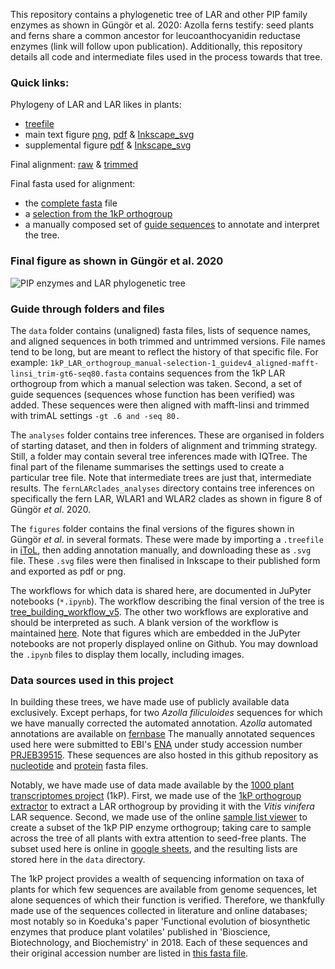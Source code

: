 This repository contains a phylogenetic tree of LAR and other PIP family enzymes as shown in Güngör et al. 2020: Azolla ferns testify: seed plants and ferns share a common ancestor for leucoanthocyanidin reductase enzymes (link will follow upon publication). 
Additionally, this repository details all code and intermediate files used in the process towards that tree.

### Quick links:
Phylogeny of LAR and LAR likes in plants:
 *  [treefile](https://raw.githubusercontent.com/lauralwd/LAR_phylogeny_gungor-et-al-2020/main/analyses/1kP_LAR_selectionv1_guide_v5_trees/aligned-mafft-linsi_trim-gt4-seq95-res7/1kP_LAR_selectionv1_guide_v5_aligned-mafft-linsi_trim-gt4-seq95-res7_iqtree-bb2000-alrt2000.treefile) 
 * main text figure 
 [png](https://raw.githubusercontent.com/lauralwd/LAR_phylogeny_gungor-et-al-2020/main/figures/main_text/LAR_orthogroup_selectionv1_guide_v5_17cm_8pts_shalrt_circular_v4.1_brackets_600.svg.png), 
 [pdf](https://raw.githubusercontent.com/lauralwd/LAR_phylogeny_gungor-et-al-2020/main/figures/main_text/LAR_orthogroup_selectionv1_guide_v5_17cm_8pts_shalrt_circular_v4.1_brackets.pdf) & 
 [Inkscape_svg](https://raw.githubusercontent.com/lauralwd/LAR_phylogeny_gungor-et-al-2020/main/figures/main_text/LAR_orthogroup_selectionv1_guide_v5_17cm_8pts_shalrt_circular_v4_brackets.svg)  
 * supplemental figure 
  [pdf](https://raw.githubusercontent.com/lauralwd/LAR_phylogeny_gungor-et-al-2020/main/figures/supporting_information/LAR_orthogroup_selectionv1_guide_v5_SHaLRT_long_inpage_v3.pdf) & 
  [Inkscape_svg](https://raw.githubusercontent.com/lauralwd/LAR_phylogeny_gungor-et-al-2020/main/figures/supporting_information/LAR_orthogroup_selectionv1_guide_v5_SHaLRT_long_inpage_v3.svg) 

Final alignment: [raw](https://raw.githubusercontent.com/lauralwd/LAR_phylogeny_gungor-et-al-2020/main/data/alignments_raw/1kP_LAR_selectionv1_guide_v5_aligned-mafft-linsi.fasta) 
& [trimmed](https://raw.githubusercontent.com/lauralwd/LAR_phylogeny_gungor-et-al-2020/main/data/alignments_trimmed/1kP_LAR_selectionv1_guide_v5_aligned-mafft-linsi_trim-gt4-seq95-res7.fasta)

Final fasta used for alignment:
 * the [complete fasta](https://raw.githubusercontent.com/lauralwd/LAR_phylogeny_gungor-et-al-2020/main/data/1kP_LAR_selectionv1_guide_v5.fasta) file
 * a [selection from the 1kP orthogroup](https://raw.githubusercontent.com/lauralwd/LAR_phylogeny_gungor-et-al-2020/main/data/1kP_LAR_orthogroup_manual-selection-1.fasta) 
 * a manually composed set of [guide sequences](https://github.com/lauralwd/LAR_phylogeny_gungor-et-al-2020/blob/main/data/Erbils_guide_v3.fasta) to annotate and interpret the tree.
 
### Final figure as shown in Güngör et al. 2020
![PIP enzymes and LAR phylogenetic tree](https://media.githubusercontent.com/media/lauralwd/LAR_phylogeny_gungor-et-al-2020/main/figures/main_text/LAR_orthogroup_selectionv1_guide_v5_17cm_8pts_shalrt_circular_v4.1_brackets_600.svg.png)  

### Guide through folders and files
The `data` folder contains (unaligned) fasta files, lists of sequence names, and aligned sequences in both trimmed and untrimmed versions. 
File names tend to be long, but are meant to reflect the history of that specific file. 
For example: `1kP_LAR_orthogroup_manual-selection-1_guidev4_aligned-mafft-linsi_trim-gt6-seq80.fasta` contains sequences from the 1kP LAR orthogroup from which a manual selection was taken. 
Second, a set of guide sequences (sequences whose function has been verified) was added.
These sequences were then aligned with mafft-linsi and trimmed with trimAL settings `-gt .6 and -seq 80.`

The `analyses` folder contains tree inferences. 
These are organised in folders of starting dataset, and then in folders of alignment and trimming strategy.
Still, a folder may contain several tree inferences made with IQTree. 
The final part of the filename summarises the settings used to create a particular tree file. 
Note that intermediate trees are just that, intermediate results. 
The `fernLARclades_analyses` directory contains tree inferences on specifically the fern LAR, WLAR1 and WLAR2 clades as shown in figure 8 of Güngör _et al_. 2020.

The `figures` folder contains the final versions of the figures shown in Güngör _et al_. in several formats. 
These were made by importing a `.treefile` in [iToL](https://itol.embl.de/), then adding annotation manually, and downloading these as `.svg` file.
These `.svg` files were then finalised in Inkscape to their published form and exported as pdf or png. 

The workflows for which data is shared here, are documented in JuPyter notebooks (`*.ipynb`).
The workflow describing the final version of the tree is [tree_building_workflow_v5](https://github.com/lauralwd/LAR_phylogeny_gungor-et-al-2020/blob/main/tree_building_workflow_v5.ipynb). 
The other two workflows are explorative and should be interpreted as such. 
A blank version of the workflow is maintained [here](https://github.com/lauralwd/lauras_phylogeny_wf).
Note that figures which are embedded in the JuPyter notebooks are not properly displayed online on Github. 
You may download the `.ipynb` files to display them locally, including images.

### Data sources used in this project
In building these trees, we have made use of publicly available data exclusively. 
Except perhaps, for two _Azolla filiculoides_ sequences for which we have manually corrected the automated annotation.
_Azolla_ automated annotations are available on [fernbase](ftp://ftp.fernbase.org/Azolla_filiculoides/Azolla_asm_v1.1/)
The manually annotated sequences used here were submitted to EBI's [ENA](https://www.ebi.ac.uk/ena/browser/home) under study accession number [PRJEB39515](https://www.ebi.ac.uk/ena/browser/view/PRJEB39515).
These sequences are also hosted in this github repository as 
[nucleotide](https://raw.githubusercontent.com/lauralwd/LAR_phylogeny_gungor-et-al-2020/main/figures/AzfiLAR_ENA-submission.fna) 
and 
[protein](https://raw.githubusercontent.com/lauralwd/LAR_phylogeny_gungor-et-al-2020/main/figures/AzfiLAR_ENA-submission.faa) 
fasta files. 

Notably, we have made use of data made available by the [1000 plant transcriptomes project](https://sites.google.com/a/ualberta.ca/onekp/) (1kP).
First, we made use of the [1kP orthogroup extractor](http://jlmwiki.plantbio.uga.edu/onekp/v2/) to extract a LAR orthogroup by providing it with the _Vitis vinifera_ LAR sequence. 
Second, we made use of the online [sample list viewer](http://www.onekp.com/samples/list.php) to create a subset of the 1kP PIP enzyme orthogroup; taking care to sample across the tree of all plants with extra attention to seed-free plants. 
The subset used here is online in [google sheets](https://docs.google.com/spreadsheets/d/1v2igxY_nr7ETMoUdbqpY0QKVxJ-KYiRiO2lLoyOABsw/edit?usp=sharing), and the resulting lists are stored here in the `data` directory.

The 1kP project provides a wealth of sequencing information on taxa of plants for which few sequences are available from genome sequences, let alone sequences of which their function is verified. 
Therefore, we thankfully made use of the sequences collected in literature and online databases; 
most notably so in Koeduka's paper 'Functional evolution of biosynthetic enzymes that produce plant volatiles' published in 'Bioscience, Biotechnology, and Biochemistry' in 2018.
Each of these sequences and their original accession number are listed in [this fasta file](https://raw.githubusercontent.com/lauralwd/LAR_phylogeny_gungor-et-al-2020/main/data/Erbils_guide_v3.fasta).
 
